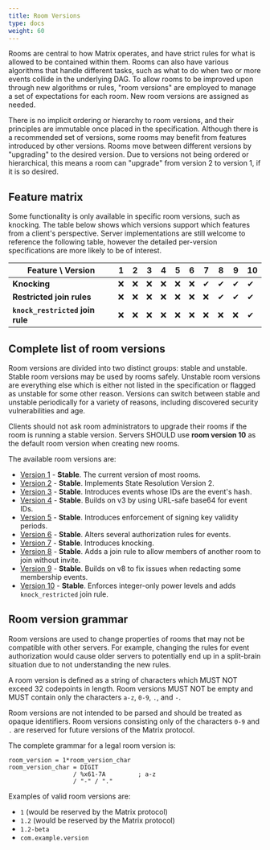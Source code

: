 ```yaml
---
title: Room Versions
type: docs
weight: 60
---
```


Rooms are central to how Matrix operates, and have strict rules for what
is allowed to be contained within them. Rooms can also have various
algorithms that handle different tasks, such as what to do when two or
more events collide in the underlying DAG. To allow rooms to be improved
upon through new algorithms or rules, "room versions" are employed to
manage a set of expectations for each room. New room versions are
assigned as needed.

There is no implicit ordering or hierarchy to room versions, and their
principles are immutable once placed in the specification. Although
there is a recommended set of versions, some rooms may benefit from
features introduced by other versions. Rooms move between different
versions by "upgrading" to the desired version. Due to versions not
being ordered or hierarchical, this means a room can "upgrade" from
version 2 to version 1, if it is so desired.

## Feature matrix

Some functionality is only available in specific room versions, such
as knocking. The table below shows which versions support which features
from a client's perspective. Server implementations are still welcome
to reference the following table, however the detailed per-version
specifications are more likely to be of interest.

<!--
Dev note: When the room version columns get overwhelming, merge versions
1 through 6 as "1 ... 6" or similar given they don't add any features.

Alternatively, consider flipping the column/row organization to be features
up top and versions on the left.
-->

| Feature \ Version | 1 | 2 | 3 | 4 | 5 | 6 | 7 | 8 | 9 | 10 |
|-------------------|---|---|---|---|---|---|---|---|---|----|
| **Knocking**      | ❌ | ❌ | ❌ | ❌ | ❌ | ❌ | ✔ | ✔ | ✔ | ✔ |
| **Restricted join rules** | ❌ | ❌ | ❌ | ❌ | ❌ | ❌ | ❌ | ✔ | ✔ | ✔ |
| **`knock_restricted` join rule** | ❌ | ❌ | ❌ | ❌ | ❌ | ❌ | ❌ | ❌ | ❌ | ✔ |

## Complete list of room versions

Room versions are divided into two distinct groups: stable and unstable.
Stable room versions may be used by rooms safely. Unstable room versions
are everything else which is either not listed in the specification or
flagged as unstable for some other reason. Versions can switch between
stable and unstable periodically for a variety of reasons, including
discovered security vulnerabilities and age.

Clients should not ask room administrators to upgrade their rooms if the
room is running a stable version. Servers SHOULD use **room version 10** as
the default room version when creating new rooms.

The available room versions are:

-   [Version 1](/rooms/v1) - **Stable**. The current version of most
    rooms.
-   [Version 2](/rooms/v2) - **Stable**. Implements State Resolution
    Version 2.
-   [Version 3](/rooms/v3) - **Stable**. Introduces events whose IDs
    are the event's hash.
-   [Version 4](/rooms/v4) - **Stable**. Builds on v3 by using
    URL-safe base64 for event IDs.
-   [Version 5](/rooms/v5) - **Stable**. Introduces enforcement of
    signing key validity periods.
-   [Version 6](/rooms/v6) - **Stable**. Alters several
    authorization rules for events.
-   [Version 7](/rooms/v7) - **Stable**. Introduces knocking.
-   [Version 8](/rooms/v8) - **Stable**. Adds a join rule to allow members
    of another room to join without invite.
-   [Version 9](/rooms/v9) - **Stable**. Builds on v8 to fix issues when
    redacting some membership events.
-   [Version 10](/rooms/v10) - **Stable**. Enforces integer-only power levels
    and adds `knock_restricted` join rule.

## Room version grammar

Room versions are used to change properties of rooms that may not be
compatible with other servers. For example, changing the rules for event
authorization would cause older servers to potentially end up in a
split-brain situation due to not understanding the new rules.

A room version is defined as a string of characters which MUST NOT
exceed 32 codepoints in length. Room versions MUST NOT be empty and
MUST contain only the characters `a-z`, `0-9`, `.`, and `-`.

Room versions are not intended to be parsed and should be treated as
opaque identifiers. Room versions consisting only of the characters
`0-9` and `.` are reserved for future versions of the Matrix protocol.

The complete grammar for a legal room version is:

    room_version = 1*room_version_char
    room_version_char = DIGIT
                      / %x61-7A         ; a-z
                      / "-" / "."

Examples of valid room versions are:

-   `1` (would be reserved by the Matrix protocol)
-   `1.2` (would be reserved by the Matrix protocol)
-   `1.2-beta`
-   `com.example.version`

